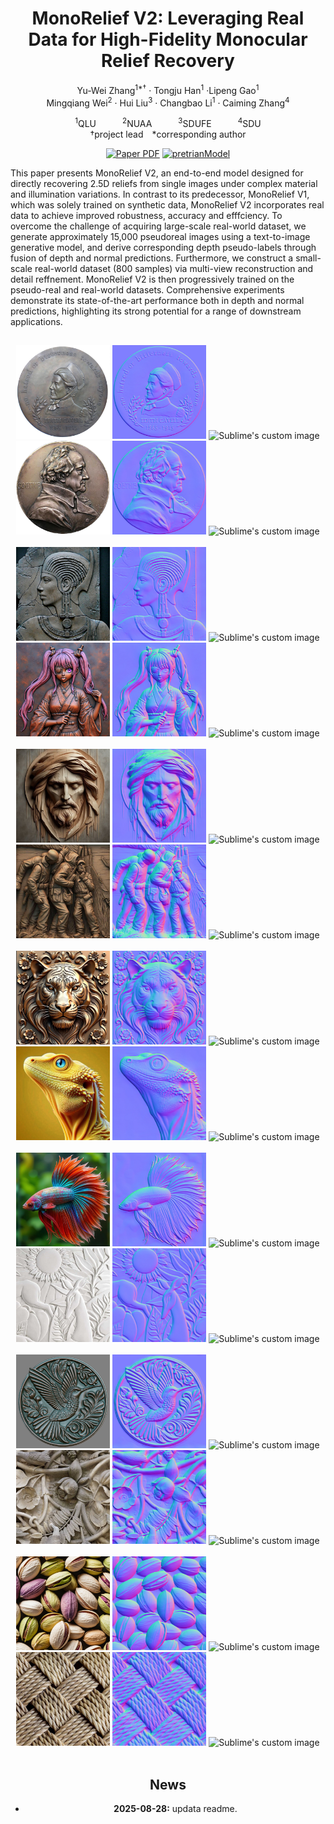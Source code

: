 <div align="center">
<h1>MonoRelief V2: Leveraging Real Data for High-Fidelity Monocular Relief Recovery
</h1>

Yu-Wei Zhang<sup>1*&dagger;</sup> · Tongju Han<sup>1</sup> ·Lipeng Gao<sup>1</sup>
<br>
Mingqiang Wei<sup>2</sup> · Hui Liu<sup>3</sup> · Changbao Li<sup>1</sup> · Caiming Zhang<sup>4</sup>

<sup>1</sup>QLU&emsp;&emsp;&emsp;<sup>2</sup>NUAA&emsp;&emsp;&emsp;<sup>3</sup>SDUFE&emsp;&emsp;&emsp;<sup>4</sup>SDU
<br>
&dagger;project lead&emsp;*corresponding author

<a href="https://arxiv.org/abs/2508.19555v1"><img src='https://img.shields.io/badge/arXiv-Monorelief V2-red' alt='Paper PDF'></a>
<a href='Todo'><img src='https://img.shields.io/badge/pretrianModel(Todo)-Monorelief V2-green' alt='pretrianModel'></a>


<p align="left">This paper presents MonoRelief V2, an end-to-end model designed for directly recovering 2.5D reliefs from single images under complex material and illumination variations. In contrast to its predecessor, MonoRelief V1, which was solely trained on synthetic data, MonoRelief V2 incorporates real data to achieve improved robustness, accuracy and efffciency. To overcome the challenge of acquiring large-scale real-world dataset, we generate approximately 15,000 pseudoreal images using a text-to-image generative model, and derive corresponding depth pseudo-labels through fusion of depth and normal predictions. Furthermore, we construct a small-scale real-world dataset (800 samples) via multi-view reconstruction and detail reffnement. MonoRelief V2 is then progressively trained on the pseudo-real and real-world datasets. Comprehensive experiments demonstrate its state-of-the-art performance both in depth and normal predictions, highlighting its strong potential for a range of downstream applications. </p>

## 
<center class="half">
<img src="assets/g1.jpg" width="150"/>
<img src="assets/g1_n.jpg" width="150"/>
<img src="assets/g1.gif?raw=true" alt="Sublime's custom image" width="150"/>
<img src="assets/g2.png" width="150"/>
<img src="assets/g2_n.jpg" width="150"/>
<img src="assets/g2.gif?raw=true" alt="Sublime's custom image" width="150"/>
</center><br>

<center class="half">
<img src="assets/g3.jpg" width="150"/>
<img src="assets/g3_n.jpg" width="150"/>
<img src="assets/g3.gif?raw=true" alt="Sublime's custom image" width="150"/>
<img src="assets/g4.png" width="150"/>
<img src="assets/g4_n.jpg" width="150"/>
<img src="assets/g4.gif?raw=true" alt="Sublime's custom image" width="150"/>
</center><br>

<center class="half">
<img src="assets/g5.jpg" width="150"/>
<img src="assets/g5_n.jpg" width="150"/>
<img src="assets/g5.gif?raw=true" alt="Sublime's custom image" width="150"/>
<img src="assets/g6.jpg" width="150"/>
<img src="assets/g6_n.jpg" width="150"/>
<img src="assets/g6.gif?raw=true" alt="Sublime's custom image" width="150"/>
</center><br>

<center class="half">
<img src="assets/g7.png" width="150"/>
<img src="assets/g7_n.jpg" width="150"/>
<img src="assets/g7.gif?raw=true" alt="Sublime's custom image" width="150"/>
<img src="assets/g8.jpg" width="150"/>
<img src="assets/g8_n.jpg" width="150"/>
<img src="assets/g8.gif?raw=true" alt="Sublime's custom image" width="150"/>
</center><br>

<center class="half">
<img src="assets/g9.jpg" width="150"/>
<img src="assets/g9_n.jpg" width="150"/>
<img src="assets/g9.gif?raw=true" alt="Sublime's custom image" width="150"/>
<img src="assets/g10.jpg" width="150"/>
<img src="assets/g10_n.jpg" width="150"/>
<img src="assets/g10.gif?raw=true" alt="Sublime's custom image" width="150"/>
</center><br>

<center class="half">
<img src="assets/g11.jpg" width="150"/>
<img src="assets/g11_n.jpg" width="150"/>
<img src="assets/g11.gif?raw=true" alt="Sublime's custom image" width="150"/>
<img src="assets/g12.jpg" width="150"/>
<img src="assets/g12_n.jpg" width="150"/>
<img src="assets/g12.gif?raw=true" alt="Sublime's custom image" width="150"/>
</center><br>

<center class="half">
<img src="assets/g13.jpg" width="150"/>
<img src="assets/g13_n.jpg" width="150"/>
<img src="assets/g13.gif?raw=true" alt="Sublime's custom image" width="150"/>
<img src="assets/g14.jpg" width="150"/>
<img src="assets/g14_n.jpg" width="150"/>
<img src="assets/g14.gif?raw=true" alt="Sublime's custom image" width="150"/>
</center><br>


## News
- **2025-08-28:** updata readme.
